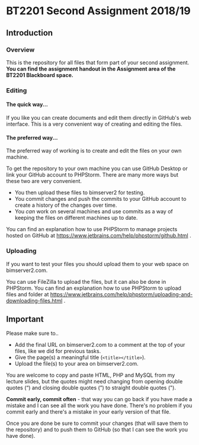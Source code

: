# BT2201 Second Assignment 2018/19

## Introduction

### Overview

This is the repository for all files that form part of your second assignment.  **You can find the assignment handout in the Assignment area of the BT2201 Blackboard space.** 


### Editing

#### The quick way...

If you like you can create documents and edit them directly in GitHub's web interface. This is a very convenient way of creating and editing the files. 


#### The preferred way...

The preferred way of working is to create and edit the files on your own machine. 

To get the repository to your own machine you can use GitHub Desktop or link your GitHub account to PHPStorm. There are many more ways but these two are very convenient. 
* You then upload these files to bimserver2 for testing.
* You commit changes and push the commits to your GitHub account to create a history of the changes over time.
* You _can_ work on several machines and use commits as a way of keeping the files on different machines up to date. 

You can find an explanation how to use PHPStorm to manage projects hosted on GitHub at https://www.jetbrains.com/help/phpstorm/github.html . 

### Uploading 

If you want to test your files you should upload them to your web space on bimserver2.com. 

You can use FileZilla to upload the files, but it can also be done in PHPStorm. You can find an explanation how to use PHPStorm to upload files and folder at https://www.jetbrains.com/help/phpstorm/uploading-and-downloading-files.html .


## Important

Please make sure to..

* Add the final URL on bimserver2.com to a comment at the top of your files, like we did for previous tasks. 
* Give the page(s) a meaningful title (`<title></title>`).
* Upload the file(s) to your area on bimserver2.com.

You are welcome to copy and paste HTML, PHP and MySQL from my lecture slides, but the quotes might need changing from opening double quotes (“) and closing double quotes (”) to straight double quotes ("). 
 
**Commit early, commit often** - that way you can go back if you have made a mistake and I can see all the work you have done. There's no problem if you commit early and there's a mistake in your early version of that file.  

Once you are done be sure to commit your changes (that will save them to the repository) and to push them to GitHub (so that I can see the work you have done).

